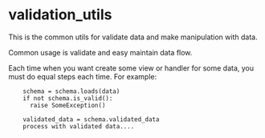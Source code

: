 # validation_utils

This is the common utils for validate data and make manipulation with data.

Common usage is validate and easy maintain data flow.

Each time when you want create some view or handler for some data, you must do equal steps each time.
For example:
  ```
      schema = schema.loads(data)
      if not schema.is_valid():
        raise SomeException()

      validated_data = schema.validated_data
      process with validated data....
  ```
